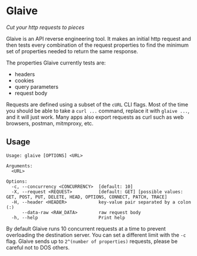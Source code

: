 # Glaive

*Cut your http requests to pieces*

Glaive is an API reverse engineering tool. It makes an initial http request and then tests every combination of the request properties to find the minimum set of properties needed to return the same response.

The properties Glaive currently tests are:
- headers
- cookies
- query parameters
- request body

Requests are defined using a subset of the `cURL` CLI flags. Most of the time you should be able to take a `curl ...` command, replace it with `glaive ...`, and it will just work. Many apps also export requests as curl such as web browsers, postman, mitmproxy, etc.

## Usage

```
Usage: glaive [OPTIONS] <URL>

Arguments:
  <URL>

Options:
  -c, --concurrency <CONCURRENCY>  [default: 10]
  -X, --request <REQUEST>          [default: GET] [possible values: GET, POST, PUT, DELETE, HEAD, OPTIONS, CONNECT, PATCH, TRACE]
  -H, --header <HEADER>            key-value pair separated by a colon (:)
      --data-raw <RAW_DATA>        raw request body
  -h, --help                       Print help
```

By default Glaive runs 10 concurrent requests at a time to prevent overloading the destination server. You can set a different limit with the `-c` flag. Glaive sends up to `2^(number of properties)` requests, please be careful not to DOS others.
